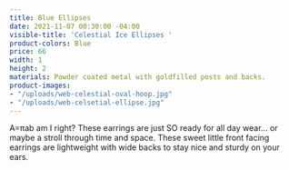 ```yaml
---
title: Blue Ellipses
date: 2021-11-07 00:30:00 -04:00
visible-title: 'Celestial Ice Ellipses '
product-colors: Blue
price: 66
width: 1
height: 2
materials: Powder coated metal with goldfilled posts and backs.
product-images:
- "/uploads/web-celestial-oval-hoop.jpg"
- "/uploads/web-celsetial-ellipse.jpg"
---
```


A=πab am I right? These earrings are just SO ready for all day wear... or maybe a stroll through time and space. These sweet little front facing earrings are lightweight with wide backs to stay nice and sturdy on your ears. 